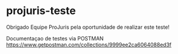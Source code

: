 # projuris-teste
Obrigado Equipe ProJuris pela oportunidade de realizar este teste!

Documentaçao de testes via POSTMAN
https://www.getpostman.com/collections/9999ee2ca6064088ed3f
